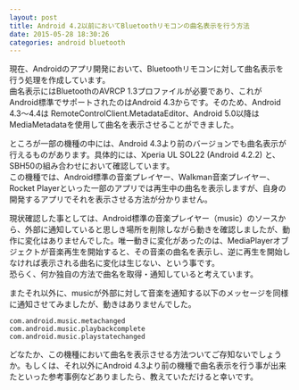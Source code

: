 ```yaml
---
layout: post
title: Android 4.2以前においてBluetoothリモコンの曲名表示を行う方法
date: 2015-05-28 18:30:26
categories: android bluetooth
---
```

<p>現在、Androidのアプリ開発において、Bluetoothリモコンに対して曲名表示を行う処理を作成しています。<br>
曲名表示にはBluetoothのAVRCP 1.3プロファイルが必要であり、これがAndroid標準でサポートされたのはAndroid 4.3からです。そのため、Android 4.3～4.4は RemoteControlClient.MetadataEditor、Android 5.0以降はMediaMetadataを使用して曲名を表示させることができました。</p>

<p>ところが一部の機種の中には、Android 4.3より前のバージョンでも曲名表示が行えるものがあります。具体的には、Xperia UL SOL22 (Android 4.2.2) と、SBH50の組み合わせにおいて確認しています。<br>
この機種では、Android標準の音楽プレイヤー、Walkman音楽プレイヤー、Rocket Playerといった一部のアプリでは再生中の曲名を表示しますが、自身の開発するアプリでそれを表示させる方法が分かりません。</p>

<p>現状確認した事としては、Android標準の音楽プレイヤー（music）のソースから、外部に通知していると思しき場所を削除しながら動きを確認しましたが、動作に変化はありませんでした。唯一動きに変化があったのは、MediaPlayerオブジェクトが音楽再生を開始すると、その音楽の曲名を表示し、逆に再生を開始しなければ表示される曲名に変化は生じない、という事です。<br>
恐らく、何か独自の方法で曲名を取得・通知していると考えています。</p>

<p>またそれ以外に、musicが外部に対して音楽を通知する以下のメッセージを同様に通知させてみましたが、動きはありませんでした。</p>

```
com.android.music.metachanged
com.android.music.playbackcomplete
com.android.music.playstatechanged
```

<p>どなたか、この機種において曲名を表示させる方法ついてご存知ないでしょうか。もしくは、それ以外にAndroid 4.3より前の機種で曲名表示を行う事が出来たといった参考事例などありましたら、教えていただけると幸いです。</p>
